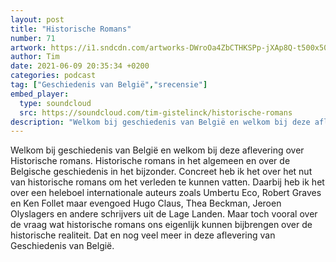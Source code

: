 ```yaml
---
layout: post
title: "Historische Romans"
number: 71
artwork: https://i1.sndcdn.com/artworks-DWroOa4ZbCTHKSPp-jXAp8Q-t500x500.jpg
author: Tim
date: 2021-06-09 20:35:34 +0200
categories: podcast
tag: ["Geschiedenis van België","srecensie"]
embed_player:
  type: soundcloud
  src: https://soundcloud.com/tim-gistelinck/historische-romans
description: "Welkom bij geschiedenis van België en welkom bij deze aflevering over Historische romans."
---
```

Welkom bij geschiedenis van België en welkom bij deze aflevering over Historische romans. Historische romans in het algemeen en over de Belgische geschiedenis in het bijzonder. Concreet heb ik het over het nut van historische romans om het verleden te kunnen vatten. Daarbij heb ik het over een heleboel internationale auteurs zoals Umbertu Eco, Robert Graves en Ken Follet maar evengoed Hugo Claus, Thea Beckman, Jeroen Olyslagers en andere schrijvers uit de Lage Landen. Maar toch vooral over de vraag wat historische romans ons eigenlijk kunnen bijbrengen over de historische realiteit. Dat en nog veel meer in deze aflevering van Geschiedenis van België.